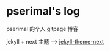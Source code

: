 # pserimal's log

pserimal 的个人 gitpage 博客

jekyll + next 主题 --> [jekyll-theme-next](https://github.com/Simpleyyt/jekyll-theme-next)